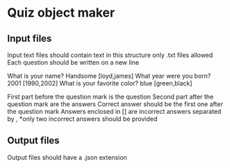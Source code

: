 # Quiz object maker

## Input files

Input text files should contain text in this structure only .txt files allowed
Each question should be written on a new line

What is your name? Handsome [loyd,james]
What year were you born? 2001 [1990,2002]
What is your favorite color? blue [green,black]

First part before the question mark is the question
Second part after the question mark are the answers
Correct answer should be the first one after the question mark
Answers enclosed in [] are incorrect answers separated by , \*only two incorrect answers should be provided

## Output files

Output files should have a .json extension
